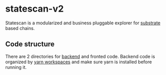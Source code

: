 # statescan-v2
Statescan is a modularized and business pluggable explorer for [substrate](https://github.com/paritytech/substrate) based chains.

## Code structure

There are 2 directories for [backend](./backend) and fronted code. Backend code is organized by [yarn workspaces](https://classic.yarnpkg.com/lang/en/docs/workspaces/) and make
sure yarn is installed before running it.
